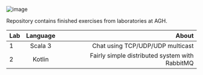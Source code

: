 ![image](https://user-images.githubusercontent.com/31375809/111847019-4bd62080-8908-11eb-8a2d-556c13f4dcef.png)

Repository contains finished exercises from laboratories at AGH.

| Lab   |      Language      |  About |
|----------|:-------------:|------:|
| 1 |  Scala 3 | Chat using TCP/UDP/UDP multicast |
| 2 |    Kotlin   |   Fairly simple distributed system with RabbitMQ |
